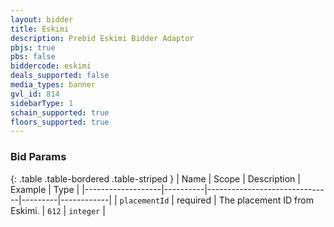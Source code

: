 ```yaml
---
layout: bidder
title: Eskimi
description: Prebid Eskimi Bidder Adaptor
pbjs: true
pbs: false
biddercode: eskimi
deals_supported: false
media_types: banner
gvl_id: 814
sidebarType: 1
schain_supported: true
floors_supported: true
---
```



### Bid Params

{: .table .table-bordered .table-striped }
| Name              | Scope    | Description                   | Example | Type       |
|-------------------|----------|-------------------------------|---------|------------|
| `placementId`     | required | The placement ID from Eskimi. | `612`   | `integer`  |
